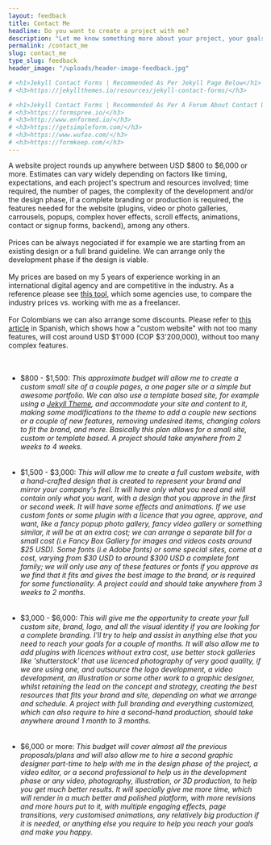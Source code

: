 ```yaml
---
layout: feedback
title: Contact Me
headline: Do you want to create a project with me?
description: "Let me know something more about your project, your goals, and who you are. Please fill the form below to get in contact with me."
permalink: /contact_me
slug: contact_me
type_slug: feedback
header_image: "/uploads/header-image-feedback.jpg"

# <h1>Jekyll Contact Forms | Recommended As Per Jekyll Page Below</h1>
# <h3>https://jekyllthemes.io/resources/jekyll-contact-forms/</h3>

# <h1>Jekyll Contact Forms | Recommended As Per A Forum About Contact Using Jekyll</h1>
# <h3>https://formspree.io/</h3>
# <h3>http://www.enformed.io/</h3>
# <h3>https://getsimpleform.com/</h3>
# <h3>https://www.wufoo.com/</h3>
# <h3>https://formkeep.com/</h3>
---
```


<span class="font-ultra-light">
	A website project rounds up anywhere between USD $800 to $6,000 or more. Estimates can vary widely depending on factors like timing, expectations, and each project's spectrum and resources involved; time required, the number of pages, the complexity of the development and/or the design phase, if a complete branding or production is required, the features needed for the website (plugins, video or photo galleries, carrousels, popups, complex hover effects, scroll effects, animations, contact or signup forms, backend), among any others.<!--and other factors-->
	<br><br>Prices can be always negociated if for example we are starting from an existing design or a full brand guideline. We can arrange only the development phase if the design is viable.
	<br><br>My prices are based on my 5 years of experience working in an international digital agency and are competitive in the industry. As a reference please see <a class="text-rosybrown" href="https://designagency.io/" target="_blank">this tool</a>, which some agencies use, to compare the industry prices vs. working with me as a freelancer.
	<br><br>For Colombians we can also arrange some discounts. Please refer to <a class="text-rosybrown" href="https://www.ikkonos.com/ideate/cuanto-debe-cobrar-por-una-pagina-web-en-colombia-si-es-freelancer" target="_blank">      this article</a> in Spanish, which shows how a "custom website" with not too many features, will cost around USD $1'000 (COP $3'200,000), without too many complex features.
</span>

<ul class="text-left" style="font-size:14px;">
	<br>
	<br>
	<li>$800 - $1,500: <i class="font-ultra-light text-italic"> This approximate budget will allow me to create a custom small site of a couple pages, a one pager site or a simple but awesome portfolio. We can also use a template based site, for example using a <a class="text-rosybrown" href="https://jekyllthemes.io/free" target="_blank">Jekyll Theme</a>, and accommodate your site and content to it, making some modifications to the theme to add a couple new sections or a couple of new features, removing undesired items, changing colors to fit the brand, and more. Basically this plan allows for a small site, custom or template based. A project should take anywhere from 2 weeks to 4 weeks.</i></li>
	<br>
	<br>
	<li>$1,500 - $3,000: <i class="font-ultra-light text-italic"> This will allow me to create a full custom website, with a hand-crafted design that is created to represent your brand and mirror your company's feel. It will have only what you need and will contain only what you want, with a design that you approve in the first or second week. It will have some effects and animations. If we use custom fonts or some plugin with a licence that you agree, approve, and want, like a fancy popup photo gallery, fancy video gallery or something similar, it will be at an extra cost; we can arrange a separate bill for a small cost (i.e Fancy Box Gallery for images and videos costs around $25 USD). Some fonts (i.e Adobe fonts) or some special sites, come at a cost, varying from $30 USD to around $300 USD a complete font family; we will only use any of these features or fonts if you approve as we find that it fits and gives the best image to the brand, or is required for some functionality. A project could and should take anywhere from 3 weeks to 2 months.</i></li>
	<br>
	<br>
	<li>$3,000 - $6,000: <i class="font-ultra-light text-italic">This will give me the opportunity to create your full custom site, brand, logo, and all the visual identity if you are looking for a complete branding. I'll try to help and assist in anything else that you need to reach your goals for a couple of months. It will also allow me to add plugins with licences without extra cost, use better stock galleries like 'shutterstock' that use licenced photography of very good quality, if we are using one, and outsource the logo development, a video development, an illustration or some other work to a graphic designer, whilst retaining the lead on the concept and strategy, creating the best resources that fits your brand and site, depending on what we arrange and schedule. A project with full branding and everything customized, which can also require to hire a second-hand production, should take anywhere around 1 month to 3 months.</i></li><!--and a site that fits your brand and taste.-->
	<br>
	<br>
	<li>$6,000 or more: <i class="font-ultra-light text-italic"> This budget will cover almost all the previous proposals/plans and will also allow me to hire a second graphic designer part-time to help with me in the design phase of the project, a video editor, or a second professional to help us in the development phase or any video, photography, illustration, or 3D production, to help you get much better results. It will specially give me more time, which will render in a much better and polished platform, with more revisions and more hours put to it, with multiple engaging effects, page transitions, very customised animations, any relatively big production if it is needed, or anything else you require to help you reach your goals and make you happy.</i></li>
</ul>

<!--
{% comment %}
[Mensaje Para Vender en Facebook (el que escribí a Laura) y luego] ... Estoy en proceso de hacerlo responsive (para celulares y tablet) y agregarle traducción al español.
{% endcomment %}
-->